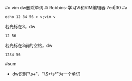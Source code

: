 #o
vim dw删除单词
#i
Robbins-学习VI和VIM编辑器 7ed|30
#a
```
echo 12 34 56 > v;vim v
```
若光标在3，dw
```
12 56
```
若光标在3前的空格，dw
```
1234 56
```
#sum
- dw识别"\s+"、"\S+\s*"为一个单词
